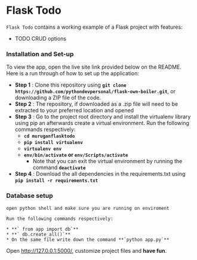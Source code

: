 # Flask Todo

`Flask Todo` contains a working example of a Flask project with features:
 
- TODO CRUD options 

### Installation and Set-up
To view the app, open the live site link provided below on the README.
Here is a run through of how to set up the application:
* **Step 1** : Clone this repository using **`git clone https://github.com/pythondevpersonal/flask-own-boiler.git`**, or downloading a ZIP file of the code.
* **Step 2** : The repository, if downloaded as a .zip file will need to be extracted to your preferred location and opened
* **Step 3** : Go to the project root directory and install the virtualenv library using pip an afterwards create a virtual environment. Run the following commands respectively:
    * **`cd muruganflasktodo`**
    * **`pip install virtualenv`**
    * **`virtualenv env`**
    * **`env/bin/activate` or `env/Scripts/activate`**
        * Note that you can exit the virtual environment by running the command **`deactivate`**
* **Step 4** : Download the all dependencies in the requirements.txt using **`pip install -r requirements.txt`**

### Database setup
    open python shell and make sure you are running on enviroment

    Run the following commands respectively:

    * **` from app import db`**
    * **` db.create_all()`**
    * On the same file write down the command **`python app.py`** 

Open http://127.0.0.1:5000/, customize project files and **have fun**.

